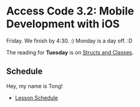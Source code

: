 # Access Code 3.2: Mobile Development with iOS

Friday. We finish by 4:30. :) Monday is a day off. :D

The reading for **Tuesday** is on [Structs and Classes](/lessons/structs-and-classes).

## Schedule

Hey, my name is Tong!
- [Lesson Schedule](schedule.md)
